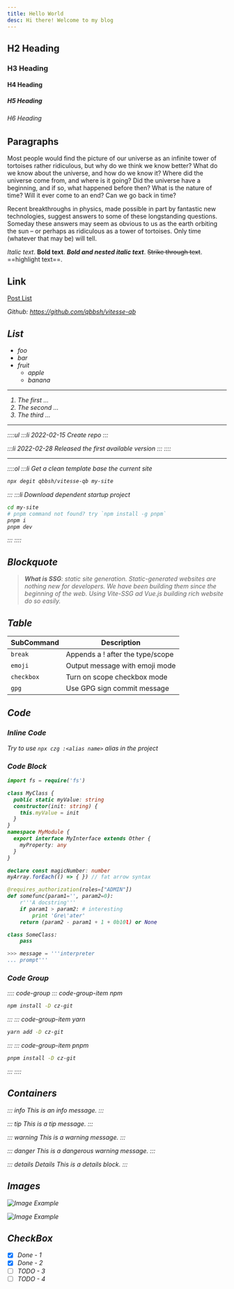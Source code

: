 ```yaml
---
title: Hello World
desc: Hi there! Welcome to my blog
---
```


## H2 Heading

### H3 Heading

#### H4 Heading

##### H5 Heading

###### H6 Heading

## Paragraphs

Most people would find the picture of our universe as an infinite tower of tortoises rather ridiculous, but why do we think we know better? What do we know about the universe, and how do we know it? Where did the universe come from, and where is it going? Did the universe have a beginning, and if so, what happened before then? What is the nature of time? Will it ever come to an end? Can we go back in time?

Recent breakthroughs in physics, made possible in part by fantastic new technologies, suggest answers to some of these longstanding questions. Someday these answers may seem as obvious to us as the earth orbiting the sun – or perhaps as ridiculous as a tower of tortoises. Only time (whatever that may be) will tell.

_Italic text_. **Bold text**. **_Bold and nested italic text_**. ~~Strike through text~~. ==highlight text==.

## Link

[Post List](/posts)

<i class="i-carbon:logo-github"/> Github: https://github.com/qbbsh/vitesse-qb

## List

-   foo
-   bar
-   fruit
    -   apple
    -   banana

---

1. The first ...
2. The second ...
3. The third ...

---

::::ul
:::li 2022-02-15
Create repo
:::

:::li 2022-02-28
Released the first available version
:::
::::

---

::::ol
:::li Get a clean template base the current site

```sh
npx degit qbbsh/vitesse-qb my-site
```

:::
:::li Download dependent startup project

```sh
cd my-site
# pnpm command not found? try `npm install -g pnpm`
pnpm i
pnpm dev
```

:::
::::

## Blockquote

> **What is SSG**: static site generation. Static-generated websites are nothing new for developers. We have been building them since the beginning of the web. Using Vite-SSG ad Vue.js building rich website do so easily.

## Table

| SubCommand | Description                      |
| ---------- | -------------------------------- |
| `break`    | Appends a ! after the type/scope |
| `emoji`    | Output message with emoji mode   |
| `checkbox` | Turn on scope checkbox mode      |
| `gpg`      | Use GPG sign commit message      |

## Code

### Inline Code

Try to use `npx czg :<alias name>` alias in the project

### Code Block

```ts
import fs = require('fs')

class MyClass {
  public static myValue: string
  constructor(init: string) {
    this.myValue = init
  }
}
namespace MyModule {
  export interface MyInterface extends Other {
    myProperty: any
  }
}

declare const magicNumber: number
myArray.forEach(() => { }) // fat arrow syntax
```

```py
@requires_authorization(roles=["ADMIN"])
def somefunc(param1='', param2=0):
    r'''A docstring'''
    if param1 > param2: # interesting
        print 'Gre\'ater'
    return (param2 - param1 + 1 + 0b10l) or None

class SomeClass:
    pass

>>> message = '''interpreter
... prompt'''
```

### Code Group

:::: code-group
::: code-group-item npm

```sh
npm install -D cz-git
```

:::
::: code-group-item yarn

```sh
yarn add -D cz-git
```

:::
::: code-group-item pnpm

```sh
pnpm install -D cz-git
```

:::
::::

## Containers

::: info
This is an info message.
:::

::: tip
This is a tip message.
:::

::: warning
This is a warning message.
:::

::: danger
This is a dangerous warning message.
:::

::: details Details
This is a details block.
:::

## Images

![Image Example](/image/vitesse.webp) <!-- <size="400"> <class="m-auto"> <desc="Campground by [@Finca Los Vientos](https://reurl.cc/28aQr4) • Aug 2021"> -->

![Image Example](/image/vitesse.webp) <!-- <desc="Campground by [@Finca Los Vientos](https://reurl.cc/28aQr4) • Aug 2021"> -->

## CheckBox

-   [x] Done - 1
-   [x] Done - 2
-   [ ] TODO - 3
-   [ ] TODO - 4

